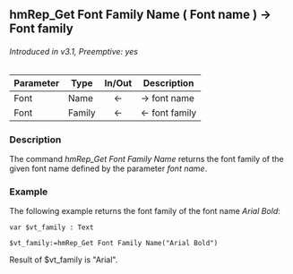 ## hmRep_Get Font Family Name ( Font name ) → Font family
###### Introduced in v3.1, Preemptive: yes

|Parameter|Type|In/Out|Description
|---|---|:---:|---
|Font|Name|←|-> font name
|Font|Family|←|<- font family

### Description
The command *hmRep_Get Font Family Name* returns the font family of the given font name defined by the parameter *font name*.

### Example
The following example returns the font family of the font name *Arial Bold*:

```4d
var $vt_family : Text

$vt_family:=hmRep_Get Font Family Name("Arial Bold")
```
Result of $vt_family is "Arial".
